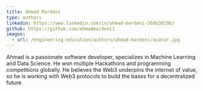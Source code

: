```yaml
---
title: Ahmad Mardeni
type: authors
linkedin: https://www.linkedin.com/in/ahmad-mardeni-369b3019b/
github: https://github.com/ahmadmardeni1
images:
  - url: /engineering-education/authors/ahmad-mardeni/avatar.jpg 
---
```

Ahmad is a passionate software developer, specializes in Machine Learning and Data Science. He won multiple Hackathons and programming competitions globally. He believes the Web3 underpins the internet of value, so he is working with Web3 protocols to build the bases for a decentralized future.
